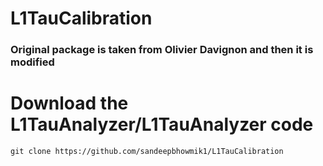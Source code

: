 # L1TauCalibration

### Original package is taken from Olivier Davignon and then it is modified

# Download the L1TauAnalyzer/L1TauAnalyzer code

```
git clone https://github.com/sandeepbhowmik1/L1TauCalibration

```